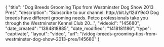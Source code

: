{
    "title": "Dog Breeds Grooming Tips from Westminster Dog Show 2013 Pres",
    "description": "Subscribe to our channel: http:\/\/bit.ly\/12dY9oO Dog breeds have different grooming needs. Petco professionals take you through the Westminster Kennel Club 20...",
    "videoid": "145680",
    "date_created": "1394818885",
    "date_modified": "1418181186",
    "type": "captivate",
    "layout": "video",
    "url": "\/v\/dog-breeds-grooming-tips-from-westminster-dog-show-2013-pres\/145680"
}